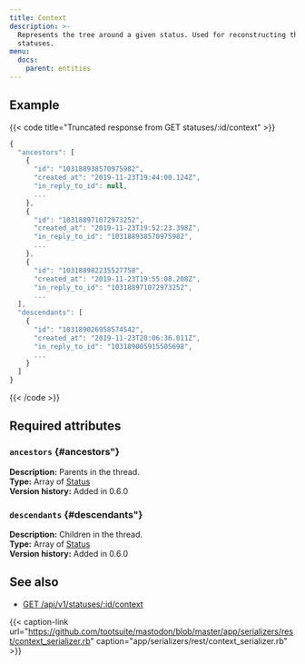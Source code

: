 ```yaml
---
title: Context
description: >-
  Represents the tree around a given status. Used for reconstructing threads of
  statuses.
menu:
  docs:
    parent: entities
---
```


## Example

{{< code title="Truncated response from GET statuses/:id/context" >}}
```javascript
{
  "ancestors": [
    {
      "id": "103188938570975982",
      "created_at": "2019-11-23T19:44:00.124Z",
      "in_reply_to_id": null,
      ...
    },
    {
      "id": "103188971072973252",
      "created_at": "2019-11-23T19:52:23.398Z",
      "in_reply_to_id": "103188938570975982",
      ...
    },
    {
      "id": "103188982235527758",
      "created_at": "2019-11-23T19:55:08.208Z",
      "in_reply_to_id": "103188971072973252",
      ...
  ],
  "descendants": [
    {
      "id": "103189026958574542",
      "created_at": "2019-11-23T20:06:36.011Z",
      "in_reply_to_id": "103189005915505698",
      ...
    }
  ]
}
```
{{< /code >}}

## Required attributes

### `ancestors` {#ancestors"}

**Description:** Parents in the thread.\
**Type:** Array of [Status](status.md)\
**Version history:** Added in 0.6.0

### `descendants` {#descendants"}

**Description:** Children in the thread.\
**Type:** Array of [Status](status.md)\
**Version history:** Added in 0.6.0

## See also

* [GET /api/v1/statuses/:id/context](../methods/statuses/#parent-and-child-statuses)

{{< caption-link url="https://github.com/tootsuite/mastodon/blob/master/app/serializers/rest/context_serializer.rb" caption="app/serializers/rest/context\_serializer.rb" >}}





